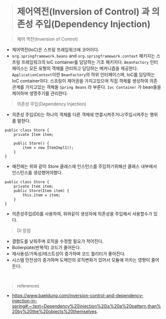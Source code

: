 > # 제어역전(Inversion of Control) 과 의존성 주입(Dependency Injection)

 > 제어 역전(Inversion of Control) 
* 제어역전(IoC)은 스프링 프레임워크에 코어이다.
* `org.springframework.beans` and `org.springframework.context` 패키지는 스프링 프레임워크의 IoC container를 담당하는 기초 패키지다. `BeanFactory` 인터페이스는 모든 유형의 객체를 관리하고 담당하는 메커니즘을 제공한다.  `ApplicationContext`이란 `BeanFactory`의 하위 인터페이스며, IoC를 담당하는 IoC container이다. 스프링이 제어권을 가지고있으며 직접 객체를 생성하여 의존관계를 가지고있는 객체들 `Spring Beans` 라 부른다. `Ioc Container` 가 bean들을 제어하며 생명주기를 관리한다. 

> 의존성 주입(Dependency Injection)


* 의존성 주입(DI)는 하나의 객체를 다른 객체에 연결시켜주거나/주입시켜주는 행위를 말한다. 

```
public class Store {
    private Item item;
 
    public Store() {
        item = new ItemImpl1();    
    }
}
```
- 예전에는 위와 같이 Store 클래스에 인스턴스를 주입하기위해선 클래스 내부에서 인스턴스를 생성했어야했다. 
```
public class Store {
    private Item item;
    public Store(Item item) {
        this.item = item;
    }
}
```
* 의존성주입(DI)를 사용하여, 위와같이 생성자에 의존성을 주입해서 사용할수가 있다.


> DI 장점
* 결합도를 낮춰주며 로직을 수정할 필요가 적어진다.
* Boilerplate(반복적) 코드가 줄어든다.
* 재사용성/가독성/테스트성이 증가하며 코드 퀄리티가 좋아진다.
* 시스템 안전성이 증가하며 도메인의 로직변화가 있어서 모듈에 끼치는 영향이 줄어든다.

<br>

> references <br>
 * https://www.baeldung.com/inversion-control-and-dependency-injection-in-spring#:~:text=Dependency%20injection%20is%20a%20pattern,than%20by%20the%20objects%20themselves.
